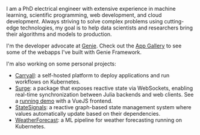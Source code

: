 
I am a PhD electrical engineer with extensive experience in machine learning, scientific programming, web development, and cloud development. Always striving to solve complex problems using cutting-edge technologies, my goal is to help data scientists and researchers bring their algorithms and models to production.

I'm the developer advocate at [Genie](https://genieframework.com). Check out the [App Gallery](https://learn.genieframework.com/app-gallery) to see some of the webapps I've built with Genie Framework.

I'm also working on some personal projects:
- [Carryall](https://carryall.io): a self-hosted platform to deploy applications and run workflows on Kubernetes.
- [Surge](https://github.com/sciflydev/Surge.jl): a package that exposes reactive state via WebSockets, enabling real-time synchronization between Julia backends and web clients. See a [running demo](https://iris.carryall.app/) with a VueJS frontend.
- [StateSignals](https://github.com/sciflydev/StateSignals.jl): a reactive graph-based state management system where values automatically update based on their dependencies.
- [WeatherForecast](https://github.com/PGimenez/WeatherForecast): a ML pipeline for weather forecasting running on Kubernetes.
